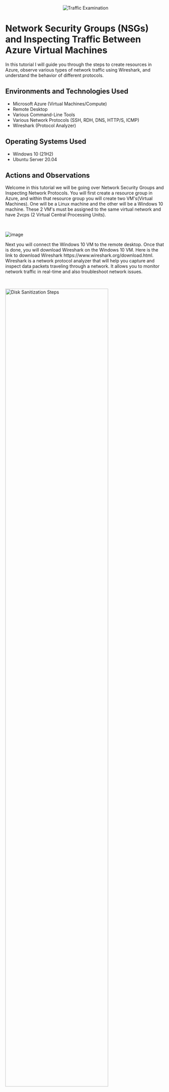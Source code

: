<p align="center">
<img src="https://i.imgur.com/Ua7udoS.png" alt="Traffic Examination"/>
</p>

<h1>Network Security Groups (NSGs) and Inspecting Traffic Between Azure Virtual Machines</h1>
In this tutorial I will guide you through the steps to create resources in Azure, observe various types of network traffic using Wireshark, and understand the behavior of different protocols. <br />






<h2>Environments and Technologies Used</h2>

- Microsoft Azure (Virtual Machines/Compute)
- Remote Desktop
- Various Command-Line Tools
- Various Network Protocols (SSH, RDH, DNS, HTTP/S, ICMP)
- Wireshark (Protocol Analyzer)

<h2>Operating Systems Used </h2>

- Windows 10 (21H2)
- Ubuntu Server 20.04

<h2>Actions and Observations</h2>
Welcome in this tutorial we will be going over Network Security Groups and Inspecting Network Protocols. You will first create a resource group in Azure, and within that resource group you will create two VM's(Virtual Machines). One will be a Linux machine and the other will be a Windows 10 machine. These 2 VM's must be assigned to the same virtual network and have 2vcps (2 Virtual Central Processing Units).
</p>
<br />
<p>

![image](https://github.com/user-attachments/assets/ef7b58a6-4ded-4bfc-9841-d66e5ebad39c)
<p>

</p>
<p>
Next you will connect the Windows 10 VM to the remote desktop. Once that is done, you will download Wireshark on the Windows 10 VM. Here is the link to download Wireshark https://www.wireshark.org/download.html. Wireshark is a network protocol analyzer that will help you capture and inspect data packets traveling through a network. It allows you to monitor network traffic in real-time and also troubleshoot network issues. 
</p>
<br />

<p>
<img src="https://i.imgur.com/DJmEXEB.png" height="80%" width="80%" alt="Disk Sanitization Steps"/>
</p>
<p>
Lorem ipsum dolor sit amet, consectetur adipiscing elit, sed do eiusmod tempor incididunt ut labore et dolore magna aliqua. Ut enim ad minim veniam, quis nostrud exercitation ullamco laboris nisi ut aliquip ex ea commodo consequat. Duis aute irure dolor in reprehenderit in voluptate velit esse cillum dolore eu fugiat nulla pariatur.
</p>
<br />

<p>
<img src="https://i.imgur.com/DJmEXEB.png" height="80%" width="80%" alt="Disk Sanitization Steps"/>
</p>
<p>
Lorem ipsum dolor sit amet, consectetur adipiscing elit, sed do eiusmod tempor incididunt ut labore et dolore magna aliqua. Ut enim ad minim veniam, quis nostrud exercitation ullamco laboris nisi ut aliquip ex ea commodo consequat. Duis aute irure dolor in reprehenderit in voluptate velit esse cillum dolore eu fugiat nulla pariatur.
</p>
<br />
